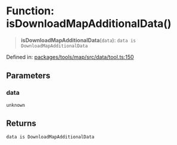 # Function: isDownloadMapAdditionalData()

> **isDownloadMapAdditionalData**(`data`): `data is DownloadMapAdditionalData`

Defined in: [packages/tools/map/src/data/tool.ts:150](https://github.com/GeoDaCenter/openassistant/blob/0f7bf760e453a1735df9463dc799b04ee2f630fd/packages/tools/map/src/data/tool.ts#L150)

## Parameters

### data

`unknown`

## Returns

`data is DownloadMapAdditionalData`

